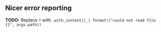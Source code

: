 ## Nicer error reporting

<aside class="todo">

**TODO:** Replace `?` with `.with_context(|_| format!("could not read file {}", args.path))`

</aside>
